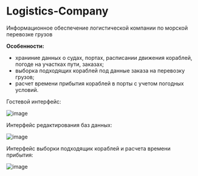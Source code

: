 # Logistics-Company
Информационное обеспечение логистической компании по морской перевозке грузов

<b>Особенности:</b>
- храниние данных о судах, портах, расписании движения кораблей, погоде на участках пути, заказах;
- выборка подходящих кораблей под данные заказа на перевозку грузов;
- расчет времени прибытия кораблей в порты с учетом погодных условий.

Гостевой интерфейс:

![image](https://user-images.githubusercontent.com/110388383/182157143-8bf77c10-41c4-495f-ae87-83d31f36e639.png)

Интерфейс редактирования баз данных:

![image](https://user-images.githubusercontent.com/110388383/182157331-ba96a815-1f9d-4b8e-a5cc-0866576e3453.png)

Интерфейс выборки подходящик кораблей и расчета времени прибытия:

![image](https://user-images.githubusercontent.com/110388383/182157551-3de44ad7-49db-44c6-b723-499d50d9726c.png)

